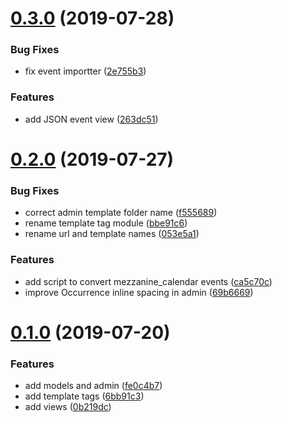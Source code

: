# [0.3.0](https://github.com/unplugstudio/mezzanine-events/compare/v0.2.0...v0.3.0) (2019-07-28)


### Bug Fixes

* fix event importter ([2e755b3](https://github.com/unplugstudio/mezzanine-events/commit/2e755b3))


### Features

* add JSON event view ([263dc51](https://github.com/unplugstudio/mezzanine-events/commit/263dc51))



# [0.2.0](https://github.com/unplugstudio/mezzanine-events/compare/v0.1.0...v0.2.0) (2019-07-27)


### Bug Fixes

* correct admin template folder name ([f555689](https://github.com/unplugstudio/mezzanine-events/commit/f555689))
* rename template tag module ([bbe91c6](https://github.com/unplugstudio/mezzanine-events/commit/bbe91c6))
* rename url and template names ([053e5a1](https://github.com/unplugstudio/mezzanine-events/commit/053e5a1))


### Features

* add script to convert mezzanine_calendar events ([ca5c70c](https://github.com/unplugstudio/mezzanine-events/commit/ca5c70c))
* improve Occurrence inline spacing in admin ([69b6669](https://github.com/unplugstudio/mezzanine-events/commit/69b6669))



# [0.1.0](https://github.com/unplugstudio/mezzanine-events/compare/fe0c4b7...v0.1.0) (2019-07-20)


### Features

* add models and admin ([fe0c4b7](https://github.com/unplugstudio/mezzanine-events/commit/fe0c4b7))
* add template tags ([6bb91c3](https://github.com/unplugstudio/mezzanine-events/commit/6bb91c3))
* add views ([0b219dc](https://github.com/unplugstudio/mezzanine-events/commit/0b219dc))



